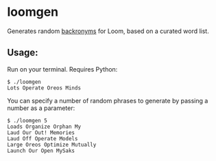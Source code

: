 # loomgen
Generates random [backronyms](https://en.wikipedia.org/wiki/Backronym) for Loom, based on a curated word list.

## Usage:

Run on your terminal. Requires Python:

  ```
  $ ./loomgen
  Lots Operate Oreos Minds
  ```
  
You can specify a number of random phrases to generate by passing a number as a parameter:

  ```
  $ ./loomgen 5
  Loads Organize Orphan My
  Laud Our Out! Memories
  Laud Off Operate Models
  Large Oreos Optimize Mutually
  Launch Our Open MySaks
  ```
